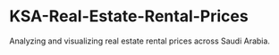 # KSA-Real-Estate-Rental-Prices
Analyzing and visualizing real estate rental prices across Saudi Arabia.
